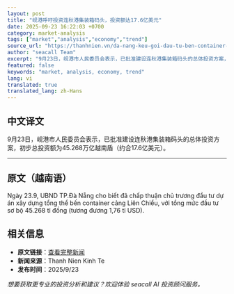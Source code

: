 ```yaml
---
layout: post
title: "岘港呼吁投资连秋港集装箱码头，投资额达17.6亿美元"
date: 2025-09-23 16:22:03 +0700
category: market-analysis
tags: ["market","analysis","economy","trend"]
source_url: "https://thanhnien.vn/da-nang-keu-goi-dau-tu-ben-container-cang-lien-chieu-176-ti-usd-185250923153214445.htm"
author: "seacall Team"
excerpt: "9月23日，岘港市人民委员会表示，已批准建设连秋港集装箱码头的总体投资方案，初步总投资额为45.268万亿越南盾（约合17.6亿美元）。..."
featured: false
keywords: "market, analysis, economy, trend"
lang: vi
translated: true
translated_lang: zh-Hans
---
```


## 中文译文

9月23日，岘港市人民委员会表示，已批准建设连秋港集装箱码头的总体投资方案，初步总投资额为45.268万亿越南盾（约合17.6亿美元）。

---

## 原文（越南语）

Ng&agrave;y 23.9, UBND TP.Đ&agrave; Nẵng cho biết đ&atilde; chấp thuận chủ trương đầu tư dự &aacute;n x&acirc;y dựng tổng thể bến container cảng Li&ecirc;n Chiểu, với tổng mức đầu tư sơ bộ 45.268 tỉ đồng (tương đương 1,76 tỉ USD).

## 相关信息

- **原文链接**：[查看完整新闻](https://thanhnien.vn/da-nang-keu-goi-dau-tu-ben-container-cang-lien-chieu-176-ti-usd-185250923153214445.htm)
- **新闻来源**：Thanh Nien Kinh Te
- **发布时间**：2025/9/23

*想要获取更专业的投资分析和建议？欢迎体验 seacall AI 投资顾问服务。*